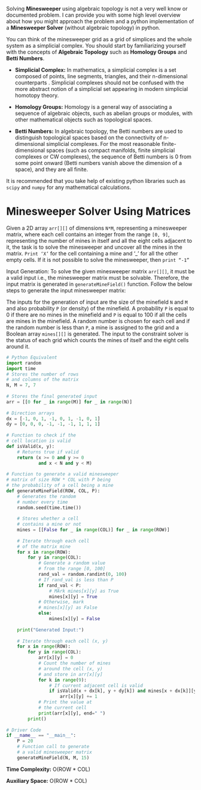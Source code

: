 Solving **Minesweeper** using algebraic topology is not a very well know or documented problem. I can provide you with some high level overview about how you might approach the problem and a python implementation of a **Minesweeper Solver** (without algebraic topology) in python. 



You can think of the minesweeper grid as a grid of simplices and the whole system as a simplicial complex. You should start by familiarizing yourself with the concepts of **Algebraic Topology** such as **Homology Groups** and **Betti Numbers**. 

- **Simplicial Complex:** In mathematics, a simplicial complex is a set composed of points, line segments, triangles, and their n-dimensional counterparts . Simplicial complexes should not be confused with the more abstract notion of a simplicial set appearing in modern simplicial homotopy theory.

- **Homology Groups:** Homology is a general way of associating a sequence of algebraic objects, such as abelian groups or modules, with other mathematical objects such as topological spaces.

- **Betti Numbers:** In algebraic topology, the Betti numbers are used to distinguish topological spaces based on the connectivity of n-dimensional simplicial complexes. For the most reasonable finite-dimensional spaces (such as compact manifolds, finite simplicial complexes or CW complexes), the sequence of Betti numbers is 0 from some point onward (Betti numbers vanish above the dimension of a space), and they are all finite.

It is recommended that you take help of existing python libraries such as `scipy` and `numpy` for any mathematical calculations.


# Minesweeper Solver Using Matrices
Given a 2D array `arr[][]` of dimensions `N*M`, representing a minesweeper matrix, where each cell contains an integer from the range `[0, 9]`, representing the number of mines in itself and all the eight cells adjacent to it, the task is to solve the minesweeper and uncover all the mines in the matrix. `Print ‘X’` for the cell containing a mine and ‘_’ for all the other empty cells. If it is not possible to solve the minesweeper, then `print “-1”`

Input Generation: To solve the given minesweeper matrix `arr[][]`, it must be a valid input i.e., the minesweeper matrix must be solvable. Therefore, the input matrix is generated in `generateMineField()` function. Follow the below steps to generate the input minesweeper matrix:

The inputs for the generation of input are the size of the minefield `N` and `M` and also probability `P` (or density) of the minefield.
A probability `P` is equal to 0 if there are no mines in the minefield and `P` is equal to 100 if all the cells are mines in the minefield.
A random number is chosen for each cell and if the random number is less than `P`, a mine is assigned to the grid and a Boolean array `mines[][]` is generated.
The input to the constraint solver is the status of each grid which counts the mines of itself and the eight cells around it.

```python
# Python Equivalent
import random
import time
# Stores the number of rows
# and columns of the matrix
N, M = 7, 7
 
# Stores the final generated input
arr = [[0 for _ in range(M)] for _ in range(N)]
 
# Direction arrays
dx = [-1, 0, 1, -1, 0, 1, -1, 0, 1]
dy = [0, 0, 0, -1, -1, -1, 1, 1, 1]
 
# Function to check if the
# cell location is valid
def isValid(x, y):
    # Returns true if valid
    return (x >= 0 and y >= 0
            and x < N and y < M)
 
# Function to generate a valid minesweeper
# matrix of size ROW * COL with P being
# the probability of a cell being a mine
def generateMineField(ROW, COL, P):
    # Generates the random
    # number every time
    random.seed(time.time())
 
    # Stores whether a cell
    # contains a mine or not
    mines = [[False for _ in range(COL)] for _ in range(ROW)]
 
    # Iterate through each cell
    # of the matrix mine
    for x in range(ROW):
        for y in range(COL):
            # Generate a random value
            # from the range [0, 100]
            rand_val = random.randint(0, 100)
            # If rand_val is less than P
            if rand_val < P:
                # MArk mines[x][y] as True
                mines[x][y] = True
            # Otherwise, mark
            # mines[x][y] as False
            else:
                mines[x][y] = False
 
    print("Generated Input:")
 
    # Iterate through each cell (x, y)
    for x in range(ROW):
        for y in range(COL):
            arr[x][y] = 0
            # Count the number of mines
            # around the cell (x, y)
            # and store in arr[x][y]
            for k in range(9):
                # If current adjacent cell is valid
                if isValid(x + dx[k], y + dy[k]) and mines[x + dx[k]][y + dy[k]]:
                    arr[x][y] += 1
            # Print the value at
            # the current cell
            print(arr[x][y], end=" ")
        print()
 
# Driver Code
if __name__ == "__main__":
    P = 20
    # Function call to generate
    # a valid minesweeper matrix
    generateMineField(N, M, 15)
```

**Time Complexity:** O(ROW \* COL)

**Auxiliary Space:** O(ROW \* COL)